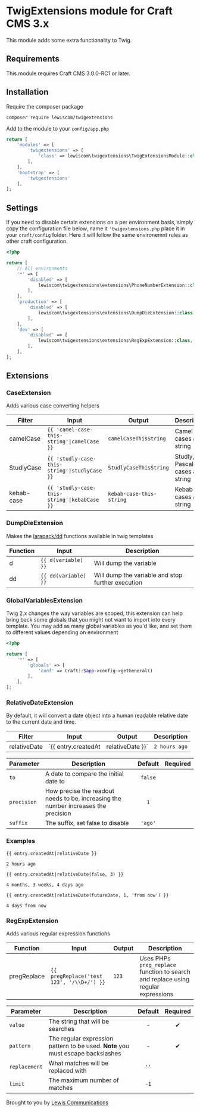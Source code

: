 # TwigExtensions module for Craft CMS 3.x

This module adds some extra functionality to Twig.

## Requirements

This module requires Craft CMS 3.0.0-RC1 or later.

## Installation

Require the composer package

```shell
composer require lewiscom/twigextensions
```

Add to the module to your `config/app.php`

```php
return [
    'modules' => [
        'twigextensions' => [
            'class' => lewiscom\twigextensions\TwigExtensionsModule::class
        ],
    ],
    'bootstrap' => [
        'twigextensions'
    ],
];
```

## Settings

If you need to disable certain extensions on a per environment basis, simply copy the configuration file below, name it `'twigextensions.php` place it in your `craft/config`  folder.  Here it will follow the same environemnt rules as other
craft configuration.

```php
<?php

return [
    // All environments
    '*' => [
        'disabled' => [
            lewiscom\twigextensions\extensions\PhoneNumberExtension::class,
        ],
    ],
    'production' => [
        'disabled' => [
            lewiscom\twigextensions\extensions\DumpDieExtension::class,
        ],
    ],
    'dev' => [
        'disabled' => [
            lewiscom\twigextensions\extensions\RegExpExtension::class,
        ],
    ],
];
```

## Extensions

### CaseExtension

Adds various case converting helpers

| Filter     | Input                                         | Output                   | Description                       |
| ---------- | --------------------------------------------- | ------------------------ | --------------------------------- |
| camelCase  | `{{ 'camel-case-this-string'\|camelCase }}`   | `camelCaseThisString`    | Camel cases a string              |
| StudlyCase | `{{ 'studly-case-this-string'\|studlyCase }}` | `StudlyCaseThisString`   | Studly, or Pascal, cases a string |
| kebab-case | `{{ 'studly-case-this-string'\|kebabCase }}`  | `kebab-case-this-string` | Kebab cases a string              |

### DumpDieExtension

Makes the [larapack/dd](https://github.com/larapack/dd) functions available in twig templates

| Function | Input                | Description                                       |
| -------- | -------------------- | ------------------------------------------------- |
| d        | `{{ d(variable) }}`  | Will dump the variable                            |
| dd       | `{{ dd(variable) }}` | Will dump the variable and stop further execution |

### GlobalVariablesExtension

Twig 2.x changes the way variables are scoped, this extension can help bring back some globals that you might not want to import into every template.  You may add as many global variables as you'd like, and set them to different values depending on environment

```php
<?php

return [
    '*' => [
        'globals' => [
            'conf' => Craft::$app->config->getGeneral()
        ],
    ],
];
```

### RelativeDateExtension

By default, it will convert a date object into a human readable relative date to the current date and time.

| Filter       | Input                   | Output        | Description                                                         |
| ------------ | ----------------------- | ------------- | ------------------------------------------------------------------- |
| relativeDate | `{{ entry.createdAt|relativeDate }}` | `2 hours ago` | Outputs a human readable relative date to the current date and time |

| Parameter   | Description                                                                        | Default | Required |
| ----------- | ---------------------------------------------------------------------------------- | :-----: | :------: |
| `to`        | A date to compare the initial date to                                              | `false` |          |
| `precision` | How precise the readout needs to be, increasing the number increases the precision | `1`     |          |
| `suffix`     | The suffix, set false to disable                                               | `'ago'`    |          |

### Examples

```twig
{{ entry.createdAt|relativeDate }}

2 hours ago
```

```twig
{{ entry.createdAt|relativeDate(false, 3) }}

4 months, 3 weeks, 4 days ago
```

```twig
{{ entry.createdAt|relativeDate(futureDate, 1, 'from now') }}

4 days from now
```

### RegExpExtension

Adds various regular expression functions

| Function    | Input                                     | Output | Description                                                                       |
| ----------- | ----------------------------------------- | ------ | --------------------------------------------------------------------------------- |
| pregReplace | `{{ pregReplace('test 123', '/\\D+/') }}` | `123`  | Uses PHPs `preg_replace` function to search and replace using regular expressions |

| Parameter     | Description                                                                     | Default | Required |
| ------------- | ------------------------------------------------------------------------------- | :-----: | :------: |
| `value`       | The string that will be searches                                                | -       | ✔        |
| `pattern`     | The regular expression pattern to be used. **Note** you must escape backslashes | -       | ✔        |
| `replacement` | What matches will be replaced with                                              | `''`    |          |
| `limit`       | The maximum number of matches                                                   | `-1`    |          |

Brought to you by [Lewis Communications](https://www.lewiscommunications.com)